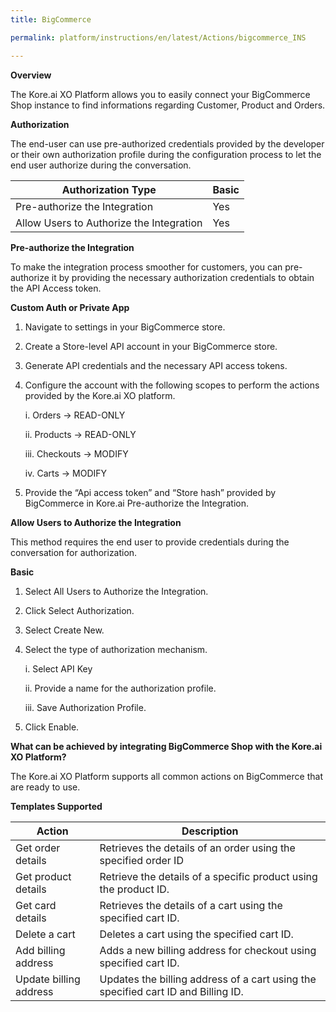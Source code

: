 ```yaml
---
title: BigCommerce 

permalink: platform/instructions/en/latest/Actions/bigcommerce_INS

---
```


<base target="_blank">
<container>

**Overview**

The Kore.ai XO Platform allows you to easily connect your BigCommerce Shop instance to find informations regarding Customer, Product and Orders.

</container>

<container>

**Authorization**
 
The end-user can use pre-authorized credentials provided by the developer or their own authorization profile during the configuration process to let the end user authorize during the conversation.
 
 
 |Authorization Type                      | Basic |
 |----------------------------------------|-------|
 |Pre-authorize the Integration           |  Yes  |
 |Allow Users to Authorize the Integration|  Yes  |


**Pre-authorize the Integration**
 
To make the integration process smoother for customers, you can pre-authorize it by providing the necessary authorization credentials to obtain the API Access token.

**Custom Auth or Private App**
 
 1. Navigate to settings in your BigCommerce store.
 2. Create a Store-level API account in your BigCommerce store.
 3. Generate API credentials and the necessary API access tokens.
 4. Configure the account with the following scopes to perform the actions provided by the Kore.ai XO platform.
 
     i.  Orders -> READ-ONLY
 
     ii.  Products -> READ-ONLY 
    
     iii. Checkouts -> MODIFY

     iv. Carts -> MODIFY

 5. Provide the “Api access token” and “Store hash” provided by BigCommerce in Kore.ai Pre-authorize the Integration.
  
**Allow Users to Authorize the Integration**
 
This method requires the end user to provide credentials during the conversation for authorization.
 
**Basic**
 
1. Select All Users to Authorize the Integration.
 
2. Click Select Authorization.
 
3. Select Create New.
 
4. Select the type of authorization mechanism. 
 
   i.  Select API Key
 
   ii.  Provide a name for the authorization profile.
 
   iii.  Save Authorization Profile.
 
 5.  Click Enable.
 
 </container>
 
 <container>

**What can be achieved by integrating BigCommerce Shop with the Kore.ai XO Platform?**
 
 The Kore.ai XO Platform supports all common actions on BigCommerce that are ready to use.
 
**Templates Supported**

| Action           | Description            |
|------------------|------------------------|
|Get order details     |Retrieves the details of an order using the specified order ID|
|Get product details     |Retrieve the details of a specific product using the product ID.|
|Get card details    |Retrieves the details of a cart using the specified cart ID.|
|Delete a cart      |Deletes a cart using the specified cart ID.|
|Add billing address  |Adds a new billing address for checkout using specified cart ID.|
|Update billing address |Updates the billing address of a cart using the specified cart ID and Billing ID.|

</container>
